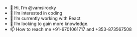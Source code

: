 - 👋 Hi, I’m @vamsirocky
- 👀 I’m interested in coding
- 🌱 I’m currently working with React
- 💞️ I’m looking to gain more knowledge.
- 📫 How to reach me +91-9701061717 and +353-873567508

<!---
vamsirocky/vamsirocky is a ✨ special ✨ repository because its `README.md` (this file) appears on your GitHub profile.
You can click the Preview link to take a look at your changes.
--->
